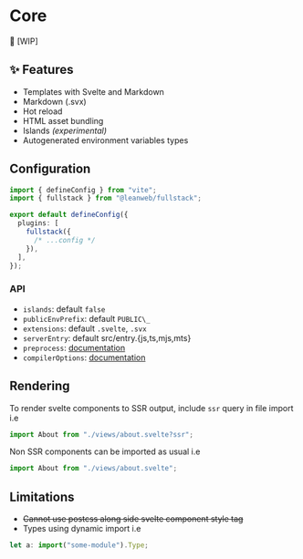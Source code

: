 # Core

🚧 [WIP]

## ✨ Features

- Templates with Svelte and Markdown
- Markdown (.svx)
- Hot reload
- HTML asset bundling
- Islands _(experimental)_
- Autogenerated environment variables types

## Configuration

```ts
import { defineConfig } from "vite";
import { fullstack } from "@leanweb/fullstack";

export default defineConfig({
  plugins: [
    fullstack({
      /* ...config */
    }),
  ],
});
```

### API

- `islands`: default `false`
- `publicEnvPrefix`: default `PUBLIC\_`
- `extensions`: default `.svelte`, `.svx`
- `serverEntry`: default src/entry.{js,ts,mjs,mts}
- `preprocess`: [documentation](https://github.com/sveltejs/vite-plugin-svelte/blob/main/docs/config.md#preprocess)
- `compilerOptions`: [documentation](https://github.com/sveltejs/vite-plugin-svelte/blob/main/docs/config.md#compileroptions)

## Rendering

To render svelte components to SSR output, include `ssr` query in file import i.e

```ts
import About from "./views/about.svelte?ssr";
```

Non SSR components can be imported as usual i.e

```ts
import About from "./views/about.svelte";
```

## Limitations

- ~~Cannot use postcss along side svelte component style tag~~
- Types using dynamic import i.e

```ts
let a: import("some-module").Type;
```
